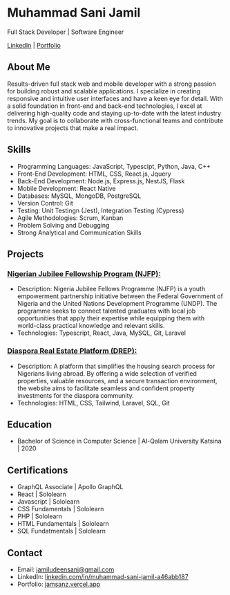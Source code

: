 # Muhammad Sani Jamil

Full Stack Developer | Software Engineer

[LinkedIn](https://www.linkedin.com/in/muhammad-sani-jamil-a46abb187) | [Portfolio](https://jamsanz.vercel.app)

## About Me

Results-driven full stack web and mobile developer with a strong passion for building robust and scalable applications. I specialize in creating responsive and intuitive user interfaces and have a keen eye for detail. With a solid foundation in front-end and back-end technologies, I excel at delivering high-quality code and staying up-to-date with the latest industry trends. My goal is to collaborate with cross-functional teams and contribute to innovative projects that make a real impact.

## Skills

- Programming Languages: JavaScript, Typescipt, Python, Java, C++
- Front-End Development: HTML, CSS, React.js, Jquery
- Back-End Development: Node.js, Express.js, NestJS, Flask
- Mobile Development: React Native
- Databases: MySQL, MongoDB, PostgreSQL
- Version Control: Git
- Testing: Unit Testingn (Jest), Integration Testing (Cypress)
- Agile Methodologies: Scrum, Kanban
- Problem Solving and Debugging
- Strong Analytical and Communication Skills

## Projects

### [Nigerian Jubilee Fellowship Program (NJFP): ](https://njfp.ng)
- Description: Nigeria Jubilee Fellows Programme (NJFP) is a youth empowerment partnership initiative between the Federal Government of Nigeria and the United Nations Development Programme (UNDP). The programme seeks to connect talented graduates with local job opportunities that apply their expertise while equipping them with world-class practical knowledge and relevant skills.
- Technologies: Typescript, React, Java, MySQL, Git, Laravel

### [Diaspora Real Estate Platform (DREP): ](https://diasporahousing.ng)
- Description: A platform that simplifies the housing search process for Nigerians living abroad. By offering a wide selection of verified properties, valuable resources, and a secure transaction environment, the website aims to facilitate seamless and confident property investments for the diaspora community.
- Technologies: HTML, CSS, Tailwind, Laravel, SQL, Git

## Education

- Bachelor of Science in Computer Science | Al-Qalam University Katsina | 2020

## Certifications

- GraphQL Associate | Apollo GraphQL
- React | Sololearn
- Javascript | Sololearn
- CSS Fundamentals | Sololearn
- PHP | Sololearn
- HTML Fundamentals | Sololearn
- SQL Fundatmentals | Sololearn

## Contact

- Email: jamiludeensani@gmail.com
- LinkedIn: [linkedin.com/in/muhammad-sani-jamil-a46abb187](https://www.linkedin.com/in/muhammad-sani-jamil-a46abb187)
- Portfolio: [jamsanz.vercel.app](https://jamsanz.vercel.app)

